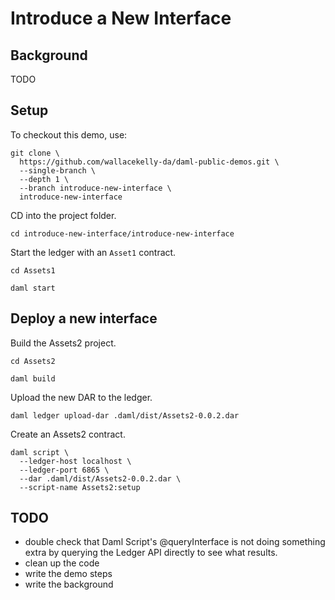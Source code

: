 # Introduce a New Interface

## Background

TODO

## Setup

To checkout this demo, use:

```
git clone \
  https://github.com/wallacekelly-da/daml-public-demos.git \
  --single-branch \
  --depth 1 \
  --branch introduce-new-interface \
  introduce-new-interface
```

CD into the project folder.

```
cd introduce-new-interface/introduce-new-interface
```

Start the ledger with an `Asset1` contract.

```
cd Assets1

daml start
```

## Deploy a new interface

Build the Assets2 project.

```
cd Assets2

daml build
```

Upload the new DAR to the ledger.

```
daml ledger upload-dar .daml/dist/Assets2-0.0.2.dar
```

Create an Assets2 contract.

```
daml script \
  --ledger-host localhost \
  --ledger-port 6865 \
  --dar .daml/dist/Assets2-0.0.2.dar \
  --script-name Assets2:setup
```


## TODO

- double check that Daml Script's @queryInterface is not doing something extra
  by querying the Ledger API directly to see what results.
- clean up the code
- write the demo steps
- write the background